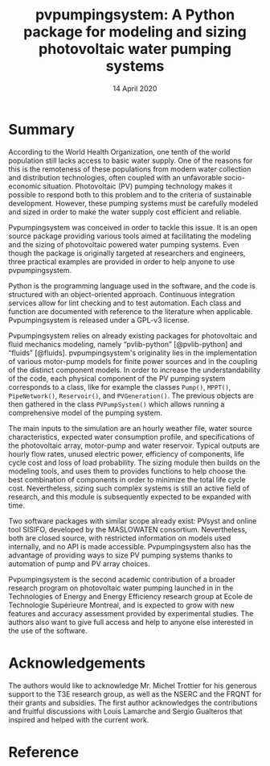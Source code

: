 ﻿---
title: 'pvpumpingsystem: A Python package for modeling and sizing photovoltaic water pumping systems'
tags:
  - Python
  - sizing
  - modeling
  - water pumping
  - photovoltaics
  - solar energy
authors:
  - name: Tanguy R. Lunel
    orcid: 0000-0003-3008-1422
    affiliation: "1, 2"
  - name: Daniel R. Rousse
    orcid: 0000-0002-7247-5705
    affiliation: 1
affiliations:
 - name: Industrial Research Group In Technologies of Energy and Energy Efficiency (T3E), Department of Mechanical Sciences, Ecole de Technologie Supérieure Montreal
   index: 1
 - name: Department of Material Science and Engineering, Institut National des Sciences Appliquées Rennes
   index: 2
date: 14 April 2020
bibliography: paper.bib
---

# Summary

According to the World Health Organization, one tenth of the world population still lacks access to
basic water supply. One of the reasons for this is the remoteness of these populations from modern
water collection and distribution technologies, often coupled with an unfavorable socio-economic
situation. Photovoltaic (PV) pumping technology makes it possible to respond both to this problem
and to the criteria of sustainable development. However, these pumping systems must be carefully
modeled and sized in order to make the water supply cost efficient and reliable.

Pvpumpingsystem was conceived in order to tackle this issue. It is an open source package
providing various tools aimed at facilitating the modeling and the sizing of photovoltaic
powered water pumping systems. Even though the package is originally targeted at researchers
and engineers, three practical examples are provided in order to help anyone to use pvpumpingsystem.

Python is the programming language used in the software, and the code is structured with an
object-oriented approach. Continuous integration services allow for lint checking
and to test automation. Each class and function are documented with reference to the
literature when applicable. Pvpumpingsystem is released under a GPL-v3 license.

Pvpumpingsystem relies on already existing packages for photovoltaic and fluid mechanics modeling,
namely “pvlib-python” [@pvlib-python] and “fluids” [@fluids]. pvpumpingsystem's originality lies
in the implementation of various motor-pump models for finite power sources and in the coupling
of the distinct component models. In order to increase the understandability of the code,
each physical component of the PV pumping system corresponds to a class, like for example
the classes `Pump()`, `MPPT()`, `PipeNetwork()`, `Reservoir()`, and `PVGeneration()`. The previous objects
are then gathered in the class `PVPumpSystem()` which allows running a comprehensive model of
the pumping system.

The main inputs to the simulation are an hourly weather file, water source characteristics, expected water
consumption profile, and specifications of the photovoltaic array, motor-pump and water reservoir.
Typical outputs are hourly flow rates, unused electric power, efficiency of components, life
cycle cost and loss of load probability. The sizing module then builds on the
modeling tools, and uses them to provides functions to help choose
the best combination of components in order to minimize the total life cycle cost. Nevertheless,
sizing such complex systems is still an active field of research, and this module is subsequently
expected to be expanded with time.

Two software packages with similar scope already exist: PVsyst and online tool SISIFO, developed by
the MASLOWATEN consortium. Nevertheless, both are closed source, with restricted information
on models used internally, and no API is made accessible. Pvpumpingsystem also has the advantage
of providing ways to size PV pumping systems thanks to automation of pump and PV array choices.

Pvpumpingsystem is the second academic contribution of a broader research program on photovoltaic
water pumping launched in in the Technologies of Energy and Energy Efficiency research group at Ecole de Technologie Supérieure Montreal, and is expected to grow with new
features and accuracy assessment provided by experimental studies. The authors also want to give
full access and help to anyone else interested in the use of the software.


# Acknowledgements

The authors would like to acknowledge Mr. Michel Trottier for his generous support to the T3E research group, as well as the NSERC and the FRQNT for their grants and subsidies.
The first author acknowledges the contributions and fruitful discussions with Louis Lamarche and Sergio Gualteros that inspired and helped with the current work.

# Reference
